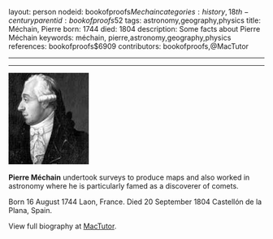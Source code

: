 layout: person
nodeid: bookofproofs$Mechain
categories: history,18th-century
parentid: bookofproofs$52
tags: astronomy,geography,physics
title: Méchain, Pierre
born: 1744
died: 1804
description: Some facts about Pierre Méchain
keywords: méchain, pierre,astronomy,geography,physics
references: bookofproofs$6909
contributors: bookofproofs,@MacTutor

---


---

![Mechain.jpg](https://github.com/bookofproofs/bookofproofs.github.io/blob/main/_sources/_assets/images/portraits/Mechain.jpg?raw=true)

**Pierre Méchain** undertook surveys to produce maps and also worked in astronomy where he is particularly famed as a discoverer of comets.

Born 16 August 1744 Laon, France. Died 20 September 1804 Castellón de la Plana, Spain.


View full biography at [MacTutor](https://mathshistory.st-andrews.ac.uk/Biographies/Mechain/).